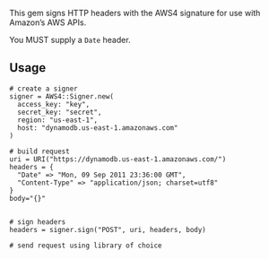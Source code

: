 This gem signs HTTP headers with the AWS4 signature for use with Amazon’s AWS APIs.

You MUST supply a `Date` header.

## Usage

    # create a signer
    signer = AWS4::Signer.new(
      access_key: "key",
      secret_key: "secret",
      region: "us-east-1",
      host: "dynamodb.us-east-1.amazonaws.com"
    )

    # build request
    uri = URI("https://dynamodb.us-east-1.amazonaws.com/")
    headers = {
      "Date" => "Mon, 09 Sep 2011 23:36:00 GMT",
      "Content-Type" => "application/json; charset=utf8"
    }
    body="{}"
    

    # sign headers
    headers = signer.sign("POST", uri, headers, body)

    # send request using library of choice

